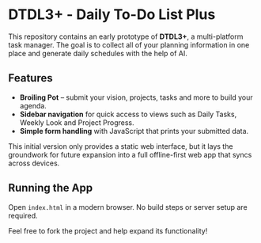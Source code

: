 # DTDL3+ - Daily To-Do List Plus

This repository contains an early prototype of **DTDL3+**, a multi-platform task manager. The goal is to collect all of your planning information in one place and generate daily schedules with the help of AI.

## Features

* **Broiling Pot** – submit your vision, projects, tasks and more to build your agenda.
* **Sidebar navigation** for quick access to views such as Daily Tasks, Weekly Look and Project Progress.
* **Simple form handling** with JavaScript that prints your submitted data.

This initial version only provides a static web interface, but it lays the groundwork for future expansion into a full offline-first web app that syncs across devices.

## Running the App

Open `index.html` in a modern browser. No build steps or server setup are required.

Feel free to fork the project and help expand its functionality!
